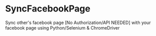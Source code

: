 # SyncFacebookPage
Sync other's facebook page [No Authorization/API NEEDED] with your facebook page using Python/Selenium &amp; ChromeDriver
